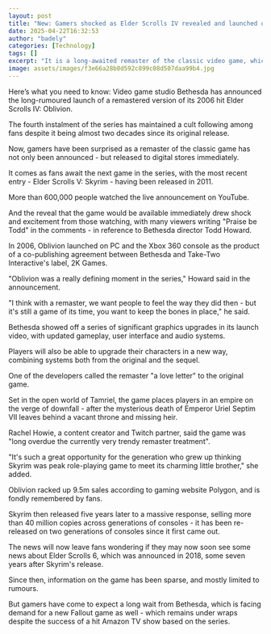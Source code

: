 ```yaml
---
layout: post
title: "New: Gamers shocked as Elder Scrolls IV revealed and launched on same day"
date: 2025-04-22T16:32:53
author: "badely"
categories: [Technology]
tags: []
excerpt: "It is a long-awaited remaster of the classic video game, which originally released back in 2006."
image: assets/images/f3e66a28b0d592c899c08d507daa99b4.jpg
---
```


Here’s what you need to know: Video game studio Bethesda has announced the long-rumoured launch of a remastered version of its 2006 hit Elder Scrolls IV: Oblivion.

The fourth instalment of the series has maintained a cult following among fans despite it being almost two decades since its original release.

Now, gamers have been surprised as a remaster of the classic game has not only been announced - but released to digital stores immediately.

It comes as fans await the next game in the series, with the most recent entry - Elder Scrolls V: Skyrim - having been released in 2011.

More than 600,000 people watched the live announcement on YouTube.

And the reveal that the game would be available immediately drew shock and excitement from those watching, with many viewers writing "Praise be Todd" in the comments - in reference to Bethesda director Todd Howard.

In 2006, Oblivion launched on PC and the Xbox 360 console as the product of a co-publishing agreement between Bethesda and Take-Two Interactive's label, 2K Games.

"Oblivion was a really defining moment in the series," Howard said in the announcement.

"I think with a remaster, we want people to feel the way they did then - but it's still a game of its time, you want to keep the bones in place," he said. 

Bethesda showed off a series of significant graphics upgrades in its launch video, with updated gameplay, user interface and audio systems.

Players will also be able to upgrade their characters in a new way, combining systems both from the original and the sequel.

One of the developers called the remaster "a love letter" to the original game.

Set in the open world of Tamriel, the game places players in an empire on the verge of downfall - after the mysterious death of Emperor Uriel Septim VII leaves behind a vacant throne and missing heir.

Rachel Howie, a content creator and Twitch partner, said the game was "long overdue the currently very trendy remaster treatment". 

"It's such a great opportunity for the generation who grew up thinking Skyrim was peak role-playing game to meet its charming little brother," she added.

Oblivion racked up 9.5m sales according to gaming website Polygon, and is fondly remembered by fans. 

Skyrim then released five years later to a massive response, selling more than 40 million copies across generations of consoles - it has been re-released on two generations of consoles since it first came out.

The news will now leave fans wondering if they may now soon see some news about Elder Scrolls 6, which was announced in 2018, some seven years after Skyrim's release.

Since then, information on the game has been sparse, and mostly limited to rumours.

But gamers have come to expect a long wait from Bethesda, which is facing demand for a new Fallout game as well - which remains under wraps despite the success of a hit Amazon TV show based on the series.

